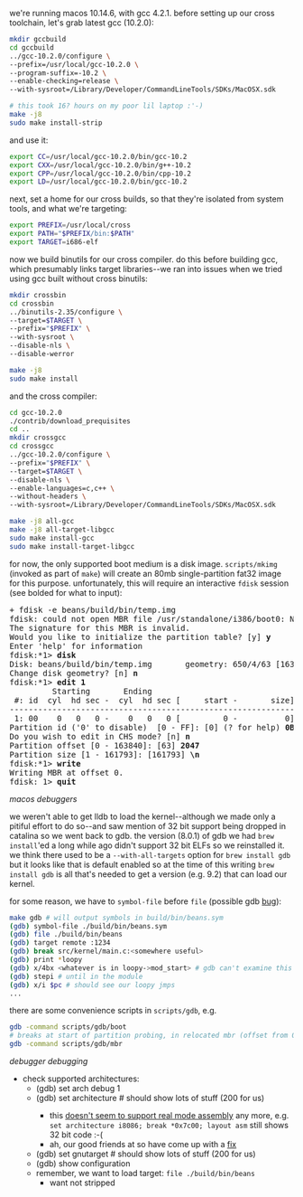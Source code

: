 we're running macos 10.14.6, with gcc 4.2.1. before setting up our cross
toolchain, let's grab latest gcc (10.2.0):

```sh
mkdir gccbuild
cd gccbuild
../gcc-10.2.0/configure \
--prefix=/usr/local/gcc-10.2.0 \
--program-suffix=-10.2 \
--enable-checking=release \
--with-sysroot=/Library/Developer/CommandLineTools/SDKs/MacOSX.sdk

# this took 16? hours on my poor lil laptop :'-)
make -j8
sudo make install-strip
```

and use it:

```sh
export CC=/usr/local/gcc-10.2.0/bin/gcc-10.2
export CXX=/usr/local/gcc-10.2.0/bin/g++-10.2
export CPP=/usr/local/gcc-10.2.0/bin/cpp-10.2
export LD=/usr/local/gcc-10.2.0/bin/gcc-10.2
```

next, set a home for our cross builds, so that they're isolated from system
tools, and what we're targeting:

```sh
export PREFIX=/usr/local/cross
export PATH="$PREFIX/bin:$PATH"
export TARGET=i686-elf
```

now we build binutils for our cross compiler. do this before building gcc,
which presumably links target libraries--we ran into issues when we tried using
gcc built without cross binutils:

```sh
mkdir crossbin
cd crossbin
../binutils-2.35/configure \
--target=$TARGET \
--prefix="$PREFIX" \
--with-sysroot \
--disable-nls \
--disable-werror

make -j8
sudo make install
```

and the cross compiler:

```sh
cd gcc-10.2.0
./contrib/download_prequisites
cd ..
mkdir crossgcc
cd crossgcc
../gcc-10.2.0/configure \
--prefix="$PREFIX" \
--target=$TARGET \
--disable-nls \
--enable-languages=c,c++ \
--without-headers \
--with-sysroot=/Library/Developer/CommandLineTools/SDKs/MacOSX.sdk

make -j8 all-gcc
make -j8 all-target-libgcc
sudo make install-gcc
sudo make install-target-libgcc
```

for now, the only supported boot medium is a disk image. `scripts/mkimg`
(invoked as part of `make`) will create an 80mb single-partition fat32 image
for this purpose. unfortunately, this will require an interactive `fdisk`
session (see bolded for what to input):

<pre>
+ fdisk -e beans/build/bin/temp.img
fdisk: could not open MBR file /usr/standalone/i386/boot0: No such file or directory
The signature for this MBR is invalid.
Would you like to initialize the partition table? [y] <b>y</b>
Enter 'help' for information
fdisk:*1> <b>disk</b>
Disk: beans/build/bin/temp.img       geometry: 650/4/63 [163840 sectors]
Change disk geometry? [n] <b>n</b>
fdisk:*1> <b>edit 1</b>
         Starting       Ending
 #: id  cyl  hd sec -  cyl  hd sec [     start -       size]
------------------------------------------------------------------------
 1: 00    0   0   0 -    0   0   0 [         0 -          0] unused
Partition id ('0' to disable)  [0 - FF]: [0] (? for help) <b>0B</b>
Do you wish to edit in CHS mode? [n] <b>n</b>
Partition offset [0 - 163840]: [63] <b>2047</b>
Partition size [1 - 161793]: [161793] <b>\n</b>
fdisk:*1> <b>write</b>
Writing MBR at offset 0.
fdisk: 1> <b>quit</b>
</pre>

_macos debuggers_

we weren't able to get lldb to load the kernel--although
we made only a pitiful effort to do so--and saw mention of 32 bit support being dropped
in catalina so we went back to gdb. the version (8.0.1) of gdb we had `brew install`'ed
a long while ago didn't support 32 bit ELFs so we reinstalled it. we think there
used to be a `--with-all-targets` option for `brew install gdb` but it looks like
that is default enabled so at the time of this writing `brew install gdb` is all
that's needed to get a version (e.g. 9.2) that can load our kernel.

for some reason, we have to `symbol-file` before `file` (possible gdb [bug](https://stackoverflow.com/questions/57239664/gdb-reading-symbols-with-symbol-file-command-on-a-core-file)):

```sh
make gdb # will output symbols in build/bin/beans.sym
(gdb) symbol-file ./build/bin/beans.sym
(gdb) file ./build/bin/beans
(gdb) target remote :1234
(gdb) break src/kernel/main.c:<somewhere useful>
(gdb) print *loopy
(gdb) x/4bx <whatever is in loopy->mod_start> # gdb can't examine this memory
(gdb) stepi # until in the module
(gdb) x/i $pc # should see our loopy jmps
...
```

there are some convenience scripts in `scripts/gdb`, e.g.

```sh
gdb -command scripts/gdb/boot
# breaks at start of partition probing, in relocated mbr (offset from 0x600)
gdb -command scripts/gdb/mbr
```

_debugger debugging_

- check supported architectures:
  - (gdb) set arch debug 1
  - (gdb) set architecture <tab> # should show lots of stuff (200 for us)
    - this [doesn't seem to support real mode assembly](https://sourceware.org/bugzilla/show_bug.cgi?id=22869)
      any more, e.g. `set architecture i8086; break *0x7c00; layout asm`
      still shows 32 bit code :-(
    - ah, our good friends at so have come up with a [fix](https://stackoverflow.com/questions/32955887/how-to-disassemble-16-bit-x86-boot-sector-code-in-gdb-with-x-i-pc-it-gets-tr)
  - (gdb) set gnutarget <tab> # should show lots of stuff (200 for us)
  - (gdb) show configuration
  - remember, we want to load target: `file ./build/bin/beans`
    - want not stripped
